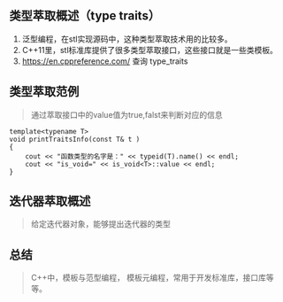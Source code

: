 ## 类型萃取概述（type traits）
1. 泛型编程，在stl实现源码中，这种类型萃取技术用的比较多。
2. C++11里，stl标准库提供了很多类型萃取接口，这些接口就是一些类模板。
3. https://en.cppreference.com/ 查询 type_traits

## 类型萃取范例
>通过萃取接口中的value值为true,falst来判断对应的信息
```
template<typename T>
void printTraitsInfo(const T& t )
{
    cout << "函数类型的名字是：" << typeid(T).name() << endl;
    cout << "is_void=" << is_void<T>::value << endl;
}
```

## 迭代器萃取概述
>给定迭代器对象，能够提出迭代器的类型

## 总结
> C++中，模板与范型编程， 模板元编程，常用于开发标准库，接口库等等。